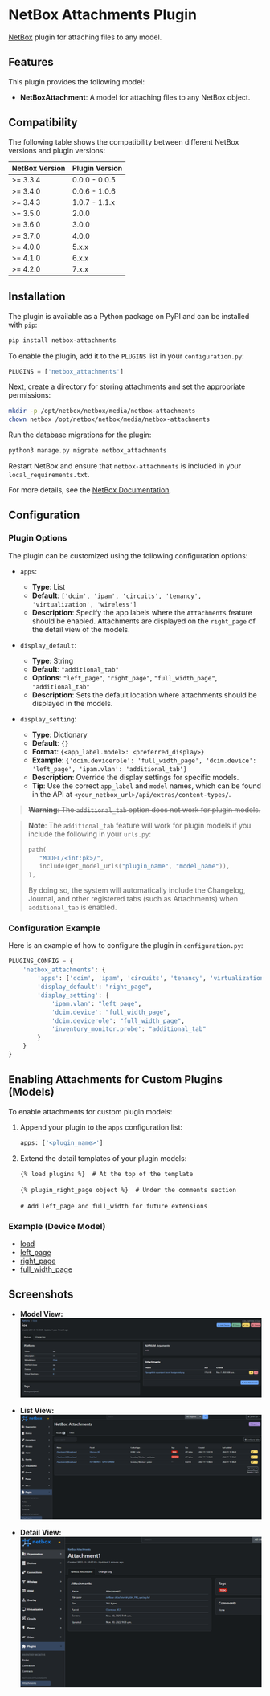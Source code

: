 # NetBox Attachments Plugin

[NetBox](https://github.com/netbox-community/netbox) plugin for attaching files to any model.

## Features

This plugin provides the following model:

- **NetBoxAttachment**: A model for attaching files to any NetBox object.

## Compatibility

The following table shows the compatibility between different NetBox versions and plugin versions:

| NetBox Version | Plugin Version     |
| -------------- | ------------------ |
| >= 3.3.4       | 0.0.0 - 0.0.5      |
| >= 3.4.0       | 0.0.6 - 1.0.6      |
| >= 3.4.3       | 1.0.7 - 1.1.x      |
| >= 3.5.0       | 2.0.0              |
| >= 3.6.0       | 3.0.0              |
| >= 3.7.0       | 4.0.0              |
| >= 4.0.0       | 5.x.x              |
| >= 4.1.0       | 6.x.x              |
| >= 4.2.0       | 7.x.x              |

## Installation

The plugin is available as a Python package on PyPI and can be installed with `pip`:

```sh
pip install netbox-attachments
```

To enable the plugin, add it to the `PLUGINS` list in your `configuration.py`:

```python
PLUGINS = ['netbox_attachments']
```

Next, create a directory for storing attachments and set the appropriate permissions:

```sh
mkdir -p /opt/netbox/netbox/media/netbox-attachments
chown netbox /opt/netbox/netbox/media/netbox-attachments
```

Run the database migrations for the plugin:

```sh
python3 manage.py migrate netbox_attachments
```

Restart NetBox and ensure that `netbox-attachments` is included in your `local_requirements.txt`.

For more details, see the [NetBox Documentation](https://docs.netbox.dev/en/stable/plugins/#installing-plugins).

## Configuration

### Plugin Options

The plugin can be customized using the following configuration options:

- `apps`:
  - **Type**: List
  - **Default**: `['dcim', 'ipam', 'circuits', 'tenancy', 'virtualization', 'wireless']`
  - **Description**: Specify the app labels where the `Attachments` feature should be enabled. Attachments are displayed on the `right_page` of the detail view of the models.

- `display_default`:
  - **Type**: String
  - **Default**: `"additional_tab"`
  - **Options**: `"left_page"`, `"right_page"`, `"full_width_page"`, `"additional_tab"`
  - **Description**: Sets the default location where attachments should be displayed in the models.

- `display_setting`:
  - **Type**: Dictionary
  - **Default**: `{}`
  - **Format**: `{<app_label.model>: <preferred_display>}`
  - **Example**: `{'dcim.devicerole': 'full_width_page', 'dcim.device': 'left_page', 'ipam.vlan': 'additional_tab'}`
  - **Description**: Override the display settings for specific models.
  - **Tip**: Use the correct `app_label` and `model` names, which can be found in the API at `<your_netbox_url>/api/extras/content-types/`.

> ~~**Warning**: The `additional_tab` option does not work for plugin models.~~

> **Note**: The `additional_tab` feature will work for plugin models if you include the following in your `urls.py`:
>```python
>path(
>    "MODEL/<int:pk>/",
>    include(get_model_urls("plugin_name", "model_name")),
>),
>```
> By doing so, the system will automatically include the Changelog, Journal, and other registered tabs (such as Attachments) when `additional_tab` is enabled.


### Configuration Example

Here is an example of how to configure the plugin in `configuration.py`:

```python
PLUGINS_CONFIG = {
    'netbox_attachments': {
        'apps': ['dcim', 'ipam', 'circuits', 'tenancy', 'virtualization', 'wireless', 'inventory_monitor'],
        'display_default': "right_page",
        'display_setting': {
            'ipam.vlan': "left_page",
            'dcim.device': "full_width_page",
            'dcim.devicerole': "full_width_page",
            'inventory_monitor.probe': "additional_tab"
        }
    }
}
```

## Enabling Attachments for Custom Plugins (Models)

To enable attachments for custom plugin models:

1. Append your plugin to the `apps` configuration list:

    ```python
    apps: ['<plugin_name>']
    ```

2. Extend the detail templates of your plugin models:

    ```django
    {% load plugins %}  # At the top of the template
    
    {% plugin_right_page object %}  # Under the comments section
    
    # Add left_page and full_width for future extensions
    ```

### Example (Device Model)

- [load](https://github.com/netbox-community/netbox/blob/c1b7f09530f0293d0f053b8930539b1d174cd03b/netbox/templates/dcim/device.html#L6)
- [left_page](https://github.com/netbox-community/netbox/blob/c1b7f09530f0293d0f053b8930539b1d174cd03b/netbox/templates/dcim/device.html#L149)
- [right_page](https://github.com/netbox-community/netbox/blob/c1b7f09530f0293d0f053b8930539b1d174cd03b/netbox/templates/dcim/device.html#L288)
- [full_width_page](https://github.com/netbox-community/netbox/blob/c1b7f09530f0293d0f053b8930539b1d174cd03b/netbox/templates/dcim/device.html#L293)

## Screenshots

- **Model View:**
  ![Platform attachments](docs/img/platform.png)
  
- **List View:**
  ![List View](docs/img/list.PNG)
  
- **Detail View:**
  ![Detail View](docs/img/detail.PNG)
